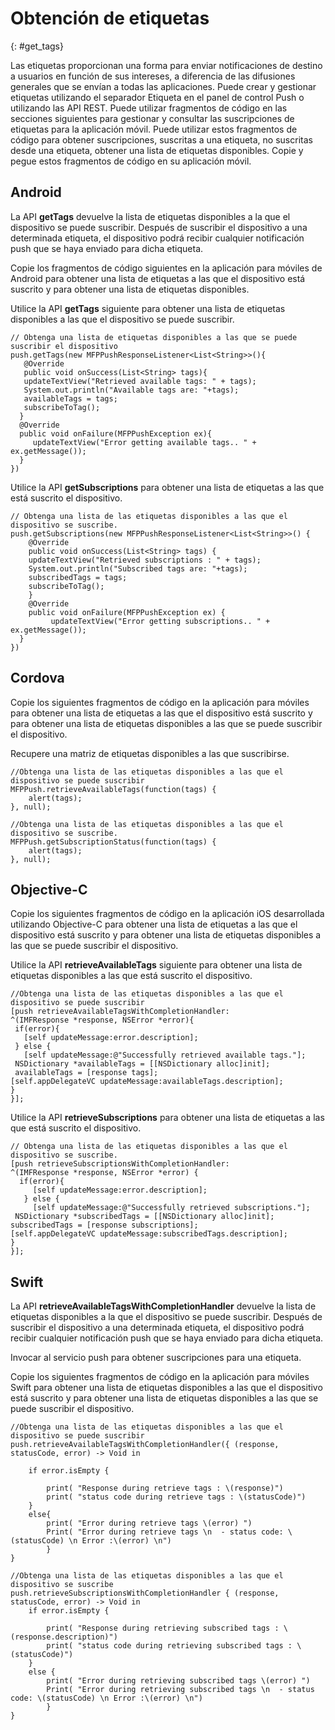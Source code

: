 # Obtención de etiquetas
{: #get_tags}

Las etiquetas proporcionan una forma para enviar notificaciones de destino a usuarios en función de sus intereses, a diferencia de las difusiones generales que se envían a todas las aplicaciones. Puede crear y gestionar etiquetas utilizando el separador Etiqueta en el panel de control Push o utilizando las API REST. Puede utilizar fragmentos de código en las secciones siguientes para gestionar y consultar las suscripciones de etiquetas para la aplicación móvil. Puede utilizar estos fragmentos de código para obtener suscripciones, suscritas a una etiqueta, no suscritas desde una etiqueta, obtener una lista de etiquetas disponibles. Copie y pegue estos fragmentos de código en su aplicación móvil.

## Android

La API **getTags** devuelve la lista de etiquetas disponibles a la que el dispositivo se puede suscribir. Después de suscribir el dispositivo a una determinada etiqueta, el dispositivo podrá recibir cualquier notificación push que se haya enviado para dicha etiqueta.

Copie los fragmentos de código siguientes en la aplicación para móviles de Android para obtener una lista de etiquetas a las que el dispositivo está suscrito y para obtener una lista de etiquetas disponibles.

Utilice la API **getTags** siguiente para obtener una lista de etiquetas disponibles a las que el dispositivo se puede suscribir.

```
// Obtenga una lista de etiquetas disponibles a las que se puede suscribir el dispositivo
push.getTags(new MFPPushResponseListener<List<String>>(){
   @Override
   public void onSuccess(List<String> tags){
   updateTextView("Retrieved available tags: " + tags);
   System.out.println("Available tags are: "+tags);
   availableTags = tags;
   subscribeToTag();
  }
  @Override
  public void onFailure(MFPPushException ex){
     updateTextView("Error getting available tags.. " + ex.getMessage());
  }
})  
```

Utilice la API **getSubscriptions** para obtener una lista de etiquetas a las que está suscrito el dispositivo.

```
// Obtenga una lista de las etiquetas disponibles a las que el dispositivo se suscribe.
push.getSubscriptions(new MFPPushResponseListener<List<String>>() {
    @Override
    public void onSuccess(List<String> tags) {
    updateTextView("Retrieved subscriptions : " + tags);
    System.out.println("Subscribed tags are: "+tags);
    subscribedTags = tags;
    subscribeToTag();
    }
    @Override
    public void onFailure(MFPPushException ex) {
         updateTextView("Error getting subscriptions.. " + ex.getMessage());
  }
})
```

## Cordova

Copie los siguientes fragmentos de código en la aplicación para móviles para obtener una lista de etiquetas a las que el dispositivo está suscrito y para obtener una lista de etiquetas disponibles a las que se puede suscribir el dispositivo.

Recupere una matriz de etiquetas disponibles a las que suscribirse.

```
//Obtenga una lista de las etiquetas disponibles a las que el dispositivo se puede suscribir MFPPush.retrieveAvailableTags(function(tags) {
    alert(tags);
}, null);

```

```
//Obtenga una lista de las etiquetas disponibles a las que el dispositivo se suscribe.
MFPPush.getSubscriptionStatus(function(tags) {
    alert(tags);
}, null);
```

## Objective-C

Copie los siguientes fragmentos de código en la aplicación iOS desarrollada utilizando Objective-C para obtener una lista de etiquetas a las que el dispositivo está suscrito y para obtener una lista de etiquetas disponibles a las que se puede suscribir el dispositivo.

Utilice la API **retrieveAvailableTags** siguiente para obtener una lista de etiquetas disponibles a las que está suscrito el dispositivo.

```
//Obtenga una lista de las etiquetas disponibles a las que el dispositivo se puede suscribir
[push retrieveAvailableTagsWithCompletionHandler:
^(IMFResponse *response, NSError *error){ 
 if(error){    
   [self updateMessage:error.description];  
 } else {
   [self updateMessage:@"Successfully retrieved available tags."];
 NSDictionary *availableTags = [[NSDictionary alloc]init];
 availableTags = [response tags];
[self.appDelegateVC updateMessage:availableTags.description];
}
}];
```
       
Utilice la API **retrieveSubscriptions** para obtener una lista de etiquetas a las que está suscrito el dispositivo.


```
// Obtenga una lista de las etiquetas disponibles a las que el dispositivo se suscribe.
[push retrieveSubscriptionsWithCompletionHandler:
^(IMFResponse *response, NSError *error) {
  if(error){
     [self updateMessage:error.description];
   } else {
     [self updateMessage:@"Successfully retrieved subscriptions."];
 NSDictionary *subscribedTags = [[NSDictionary alloc]init];
subscribedTags = [response subscriptions];
[self.appDelegateVC updateMessage:subscribedTags.description];
}
}];
```

## Swift

La API **retrieveAvailableTagsWithCompletionHandler** devuelve la lista de etiquetas disponibles a la que el dispositivo se puede suscribir. Después de suscribir el dispositivo a una determinada etiqueta, el dispositivo podrá recibir cualquier notificación push que se haya enviado para dicha etiqueta.

Invocar al servicio push para obtener suscripciones para una etiqueta.

Copie los siguientes fragmentos de código en la aplicación para móviles Swift para obtener una lista de etiquetas disponibles a las que el dispositivo está suscrito y para obtener una lista de etiquetas disponibles a las que se puede suscribir el dispositivo.


```
//Obtenga una lista de las etiquetas disponibles a las que el dispositivo se puede suscribir
push.retrieveAvailableTagsWithCompletionHandler({ (response, statusCode, error) -> Void in

    if error.isEmpty {

        print( "Response during retrieve tags : \(response)")
        print( "status code during retrieve tags : \(statusCode)")
    }
    else{
        print( "Error during retrieve tags \(error) ")
        Print( "Error during retrieve tags \n  - status code: \(statusCode) \n Error :\(error) \n")
    	}
}
```

```
//Obtenga una lista de las etiquetas disponibles a las que el dispositivo se suscribe
push.retrieveSubscriptionsWithCompletionHandler { (response, statusCode, error) -> Void in
    if error.isEmpty {

        print( "Response during retrieving subscribed tags : \(response.description)")
        print( "status code during retrieving subscribed tags : \(statusCode)")
    }
    else {
        print( "Error during retrieving subscribed tags \(error) ")
        Print( "Error during retrieving subscribed tags \n  - status code: \(statusCode) \n Error :\(error) \n")
        }
}
```



